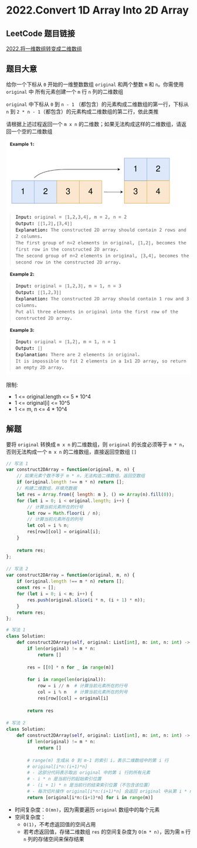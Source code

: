 # 2022.Convert 1D Array Into 2D Array

## LeetCode 题目链接

[2022.将一维数组转变成二维数组](https://leetcode.cn/problems/convert-1d-array-into-2d-array/)

## 题目大意

给你一个下标从 `0` 开始的一维整数数组 `original` 和两个整数 `m` 和  `n`。你需使用 `original` 中 所有元素创建一个 `m` 行 `n` 列的二维数组

`original` 中下标从 `0` 到 `n - 1` （都包含）的元素构成二维数组的第一行，下标从 `n` 到 `2 * n - 1`（都包含）的元素构成二维数组的第二行，依此类推

请根据上述过程返回一个 `m x n` 的二维数；如果无法构成这样的二维数组，请返回一个空的二维数组

![alt text](images/example2022.png)

限制:
- 1 <= original.length <= 5 * 10^4
- 1 <= original[i] <= 10^5
- 1 <= m, n <= 4 * 10^4

## 解题

要将 `original` 转换成 `m x n` 的二维数组，则 `original` 的长度必须等于 `m * n`，否则无法构成一个 `m x n` 的二维数组，直接返回空数组 `[]`

```js
// 写法 1
var construct2DArray = function(original, m, n) {
    // 如果元素个数不等于 m * n，无法构造二维数组，返回空数组
    if (original.length !== m * n) return [];
    // 构建二维数组，并填充数据
    let res = Array.from({ length: m }, () => Array(n).fill(0));
    for (let i = 0; i < original.length; i++) {
        // 计算当前元素所在的行号
        let row = Math.floor(i / n); 
        // 计算当前元素所在的列号
        let col = i % n;          
        res[row][col] = original[i];
    }

    return res;
};

// 写法 2
var construct2DArray = function(original, m, n) {
    if (original.length !== m * n) return [];
    const res = [];
    for (let i = 0; i < m; i++) {
        res.push(original.slice(i * n, (i + 1) * n));
    }
    return res;
};
```
```python
# 写法 1
class Solution:
    def construct2DArray(self, original: List[int], m: int, n: int) -> List[List[int]]:
        if len(original) != m * n:
            return []
        
        res = [[0] * n for _ in range(m)]

        for i in range(len(original)):
            row = i // n  # 计算当前元素所在的行号
            col = i % n   # 计算当前元素所在的列号
            res[row][col] = original[i]
        
        return res

# 写法 2
class Solution:
    def construct2DArray(self, original: List[int], m: int, n: int) -> List[List[int]]:
        if len(original) != m * n:
            return []
        
        # range(m) 生成从 0 到 m-1 的索引 i，表示二维数组中的第 i 行
        # original[i*n:(i+1)*n]
        # - 这部分代码表示取出 original 中的第 i 行的所有元素
        # - i * n 是当前行的起始索引位置
        # - (i + 1) * n 是当前行的结束索引位置（不包含该位置）
        # - 每次切片操作 original[i*n:(i+1)*n] 会返回 original 中从第 i * n 到第 (i + 1) * n 的元素，正好构成二维数组的一行
        return [original[i*n:(i+1)*n] for i in range(m)]
```

- 时间复杂度：`O(mn)`，因为需要遍历 `original` 数组中的每个元素
- 空间复杂度：
  - `O(1)`，不考虑返回值的空间占用
  - 若考虑返回值，存储二维数组 `res` 的空间复杂度为 `O(m * n)`，因为需 `m` 行 `n` 列的存储空间来保存结果

